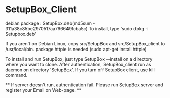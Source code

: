 # SetupBox_Client

debian package : SetupBox.deb(md5sum - 311a38c85be2970517aa766649fcba5c)
To install, type 'sudo dpkg -i Setupbox.deb'

If you aren't on Debian Linux, copy src/SetupBox and src/SetupBox_client to /usr/local/bin.
package httpie is needed.(sudo apt-get install httpie)

To install and run SetupBox, just type SetupBox --install on a directory where you want to clone.
After authentication, SetupBox_client run as daemon on directory 'SetupBox'.
If you turn off SetupBox client, use kill command.

** If server doesn't run, authentication fail. Please run SetupBox server and register your Email on Web-page. **
